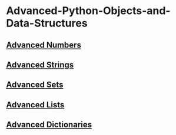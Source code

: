 # Advanced-Python-Objects-and-Data-Structures
## [Advanced Numbers](https://github.com/JohnWesleyK/Advanced-Python-Objects-and-Data-Structures/blob/master/1.%20Advanced%20Numbers/README.md)
## [Advanced Strings](https://github.com/JohnWesleyK/Advanced-Python-Objects-and-Data-Structures/blob/master/2.%20Advanced%20Strings/README.md)
## [Advanced Sets](https://github.com/JohnWesleyK/Advanced-Python-Objects-and-Data-Structures/blob/master/3.%20Advanced%20Sets/README.md)
## [Advanced Lists](https://github.com/JohnWesleyK/Advanced-Python-Objects-and-Data-Structures/blob/master/5.%20Advanced%20Lists/README.md)
## [Advanced Dictionaries](https://github.com/JohnWesleyK/Advanced-Python-Objects-and-Data-Structures/blob/master/4.%20Advanced%20Dictionaries/README.md)